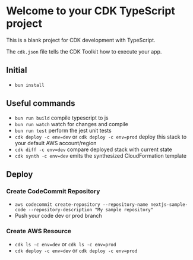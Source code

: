 # Welcome to your CDK TypeScript project

This is a blank project for CDK development with TypeScript.

The `cdk.json` file tells the CDK Toolkit how to execute your app.

## Initial

- `bun install`

## Useful commands

- `bun run build` compile typescript to js
- `bun run watch` watch for changes and compile
- `bun run test` perform the jest unit tests
- `cdk deploy -c env=dev` or `cdk deploy -c env=prod` deploy this stack to your default AWS account/region
- `cdk diff -c env=dev` compare deployed stack with current state
- `cdk synth -c env=dev` emits the synthesized CloudFormation template

## Deploy

### Create CodeCommit Repository

- `aws codecommit create-repository --repository-name nextjs-sample-code --repository-description "My sample repository"`
- Push your code dev or prod branch

### Create AWS Resource

- `cdk ls -c env=dev` or `cdk ls -c env=prod`
- `cdk deploy -c env=dev` or `cdk deploy -c env=prod`
